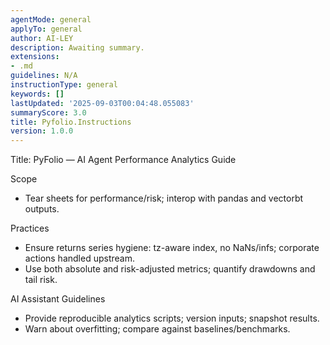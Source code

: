```yaml
---
agentMode: general
applyTo: general
author: AI-LEY
description: Awaiting summary.
extensions:
- .md
guidelines: N/A
instructionType: general
keywords: []
lastUpdated: '2025-09-03T00:04:48.055083'
summaryScore: 3.0
title: Pyfolio.Instructions
version: 1.0.0
---
```


Title: PyFolio — AI Agent Performance Analytics Guide

Scope
- Tear sheets for performance/risk; interop with pandas and vectorbt outputs.

Practices
- Ensure returns series hygiene: tz-aware index, no NaNs/infs; corporate actions handled upstream.
- Use both absolute and risk-adjusted metrics; quantify drawdowns and tail risk.

AI Assistant Guidelines
- Provide reproducible analytics scripts; version inputs; snapshot results.
- Warn about overfitting; compare against baselines/benchmarks.